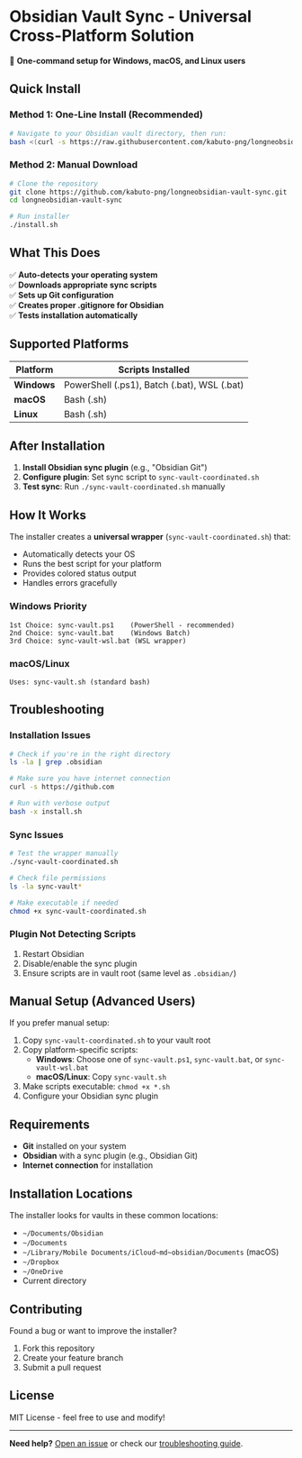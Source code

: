 # Obsidian Vault Sync - Universal Cross-Platform Solution

🚀 **One-command setup for Windows, macOS, and Linux users**

## Quick Install

### Method 1: One-Line Install (Recommended)
```bash
# Navigate to your Obsidian vault directory, then run:
bash <(curl -s https://raw.githubusercontent.com/kabuto-png/longneobsidian-vault-sync/main/install.sh)
```

### Method 2: Manual Download
```bash
# Clone the repository
git clone https://github.com/kabuto-png/longneobsidian-vault-sync.git
cd longneobsidian-vault-sync

# Run installer
./install.sh
```

## What This Does

✅ **Auto-detects your operating system**  
✅ **Downloads appropriate sync scripts**  
✅ **Sets up Git configuration**  
✅ **Creates proper .gitignore for Obsidian**  
✅ **Tests installation automatically**  

## Supported Platforms

| Platform | Scripts Installed |
|----------|------------------|
| **Windows** | PowerShell (.ps1), Batch (.bat), WSL (.bat) |
| **macOS** | Bash (.sh) |
| **Linux** | Bash (.sh) |

## After Installation

1. **Install Obsidian sync plugin** (e.g., "Obsidian Git")
2. **Configure plugin**: Set sync script to `sync-vault-coordinated.sh`
3. **Test sync**: Run `./sync-vault-coordinated.sh` manually

## How It Works

The installer creates a **universal wrapper** (`sync-vault-coordinated.sh`) that:

- Automatically detects your OS
- Runs the best script for your platform  
- Provides colored status output
- Handles errors gracefully

### Windows Priority
```
1st Choice: sync-vault.ps1    (PowerShell - recommended)
2nd Choice: sync-vault.bat    (Windows Batch)  
3rd Choice: sync-vault-wsl.bat (WSL wrapper)
```

### macOS/Linux
```
Uses: sync-vault.sh (standard bash)
```

## Troubleshooting

### Installation Issues
```bash
# Check if you're in the right directory
ls -la | grep .obsidian

# Make sure you have internet connection
curl -s https://github.com

# Run with verbose output
bash -x install.sh
```

### Sync Issues
```bash
# Test the wrapper manually
./sync-vault-coordinated.sh

# Check file permissions
ls -la sync-vault*

# Make executable if needed
chmod +x sync-vault-coordinated.sh
```

### Plugin Not Detecting Scripts
1. Restart Obsidian
2. Disable/enable the sync plugin
3. Ensure scripts are in vault root (same level as `.obsidian/`)

## Manual Setup (Advanced Users)

If you prefer manual setup:

1. Copy `sync-vault-coordinated.sh` to your vault root
2. Copy platform-specific scripts:
   - **Windows**: Choose one of `sync-vault.ps1`, `sync-vault.bat`, or `sync-vault-wsl.bat`
   - **macOS/Linux**: Copy `sync-vault.sh`
3. Make scripts executable: `chmod +x *.sh`
4. Configure your Obsidian sync plugin

## Requirements

- **Git** installed on your system
- **Obsidian** with a sync plugin (e.g., Obsidian Git)
- **Internet connection** for installation

## Installation Locations

The installer looks for vaults in these common locations:
- `~/Documents/Obsidian`
- `~/Documents` 
- `~/Library/Mobile Documents/iCloud~md~obsidian/Documents` (macOS)
- `~/Dropbox`
- `~/OneDrive`
- Current directory

## Contributing

Found a bug or want to improve the installer? 
1. Fork this repository
2. Create your feature branch
3. Submit a pull request

## License

MIT License - feel free to use and modify!

---

**Need help?** [Open an issue](https://github.com/kabuto-png/longneobsidian-vault-sync/issues) or check our [troubleshooting guide](./TROUBLESHOOTING.md).
